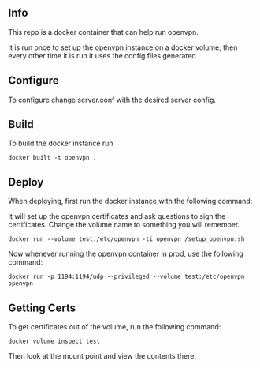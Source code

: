 Info
------

This repo is a docker container that can help run openvpn.

It is run once to set up the openvpn instance on a docker volume, then every other time it is run it uses the config files generated


Configure
------

To configure change server.conf with the desired server config.


Build
-------

To build the docker instance run

`docker built -t openvpn .`


Deploy
------

When deploying, first run the docker instance with the following command:

It will set up the openvpn certificates and ask questions to sign the certificates.  Change the volume name to something you will remember.

`docker run --volume test:/etc/openvpn -ti openvpn /setup_openvpn.sh`


Now whenever running the openvpn container in prod, use the following command:

`docker run -p 1194:1194/udp --privileged --volume test:/etc/openvpn openvpn`


Getting Certs
------

To get certificates out of the volume, run the following command:

`docker volume inspect test`

Then look at the mount point and view the contents there.
